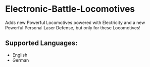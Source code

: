 # Electronic-Battle-Locomotives

Adds new Powerful Locomotives powered with Electricity and a new Powerful Personal Laser Defense, but only for these Locomotives!

## Supported Languages:

 - English
 - German